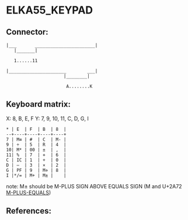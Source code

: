 ELKA55_KEYPAD
============================================================

## Connector:

	|___       _______________________|
	   |_______|

	   1......11

	|______________________        ___|
	                      |________|

	                       A........K


## Keyboard matrix:
	
X: 8, B, E, F
Y: 7, 9, 10, 11, C, D, G, I

	* | E  | F  | B  | 8  |
	--+----+----+----+----+
	7 | M≡ | #  | C  | M- |
	9 | ÷  | 5  | R  | 4  |
	10| M* | 00 | ±  | ,  |
	11| %  | 7  | ⋄  | 6  |
	C | IC | 1  | +  | 0  |
	D | –  | 3  | ×  | 2  |
	G | PF | 9  | M⋄ | 8  |
	I |*/= | M+ | M± |    |

note:	M± should be M-PLUS SIGN ABOVE EQUALS SIGN
	(M and U+2A72 [M-PLUS-EQUALS])




## References:

[M-PLUS-EQUALS]: http://goo.gl/3PXQU
